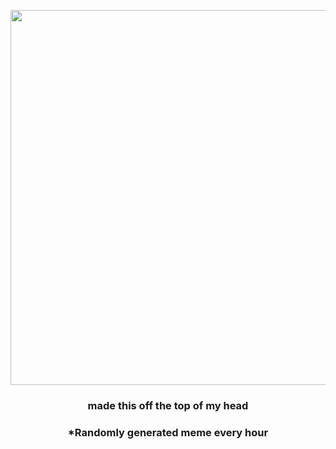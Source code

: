 <p align="center">
        <img src="https://i.redd.it/zwdcp1hcmi291.jpg" width="600" height="600">
        </p>
        <h3 align="center">made this off the top of my head</h3>
        <h3 align="center">*Randomly generated meme every hour</h3>
    